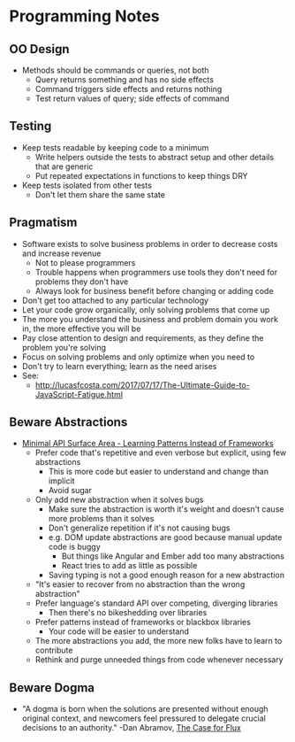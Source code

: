 # Programming Notes

## OO Design

* Methods should be commands or queries, not both
  * Query returns something and has no side effects
  * Command triggers side effects and returns nothing
  * Test return values of query; side effects of command 

## Testing

* Keep tests readable by keeping code to a minimum
  * Write helpers outside the tests to abstract setup and other details that are generic
  * Put repeated expectations in functions to keep things DRY
* Keep tests isolated from other tests
  * Don't let them share the same state

## Pragmatism

* Software exists to solve business problems in order to decrease costs and increase revenue
  * Not to please programmers
  * Trouble happens when programmers use tools they don't need for problems they don't have
  * Always look for business benefit before changing or adding code
* Don't get too attached to any particular technology
* Let your code grow organically, only solving problems that come up
* The more you understand the business and problem domain you work in, the more effective you will be
* Pay close attention to design and requirements, as they define the problem you're solving
* Focus on solving problems and only optimize when you need to
* Don't try to learn everything; learn as the need arises
* See:
  * http://lucasfcosta.com/2017/07/17/The-Ultimate-Guide-to-JavaScript-Fatigue.html

## Beware Abstractions

* [Minimal API Surface Area - Learning Patterns Instead of Frameworks][min-api-surface]
  * Prefer code that's repetitive and even verbose but explicit, using few abstractions
    * This is more code but easier to understand and change than implicit
    * Avoid sugar
  * Only add new abstraction when it solves bugs
    * Make sure the abstraction is worth it's weight and doesn't cause more problems than it solves
    * Don't generalize repetition if it's not causing bugs
    * e.g. DOM update abstractions are good because manual update code is buggy
      * But things like Angular and Ember add too many abstractions
      * React tries to add as little as possible
    * Saving typing is not a good enough reason for a new abstraction
  * "It's easier to recover from no abstraction than the wrong abstraction"
  * Prefer language's standard API over competing, diverging libraries
    * Then there's no bikeshedding over libraries
  * Prefer patterns instead of frameworks or blackbox libraries
    * Your code will be easier to understand
  * The more abstractions you add, the more new folks have to learn to contribute
  * Rethink and purge unneeded things from code whenever necessary

## Beware Dogma

* "A dogma is born when the solutions are presented without enough original context, and newcomers feel pressured to delegate crucial decisions to an authority." -Dan Abramov, [The Case for Flux][case-for-flux]

[case-for-flux]: https://medium.com/swlh/the-case-for-flux-379b7d1982c6
[min-api-surface]: https://2014.jsconf.eu/speakers/sebastian-markbage-minimal-api-surface-area-learning-patterns-instead-of-frameworks.html
